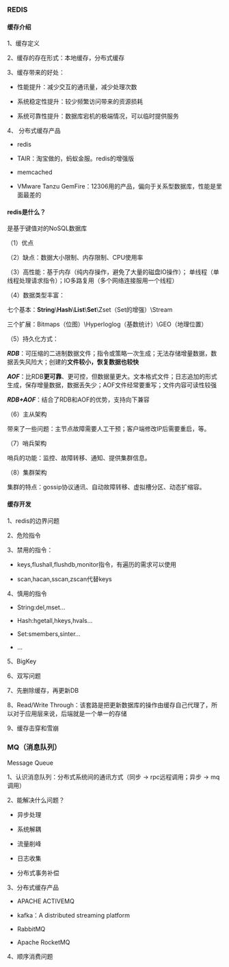 ### REDIS

#### 缓存介绍

1、缓存定义

2、缓存的存在形式：本地缓存，分布式缓存

3、缓存带来的好处：

- 性能提升：减少交互的通讯量，减少处理次数

- 系统稳定性提升：较少频繁访问带来的资源损耗

- 系统可靠性提升：数据库宕机的极端情况，可以临时提供服务

4、 分布式缓存产品

- redis

- TAIR：淘宝做的，蚂蚁金服。redis的增强版

- memcached

- VMware Tanzu GemFire：12306用的产品，偏向于关系型数据库，性能是里面最差的

#### redis是什么？

是基于键值对的NoSQL数据库

（1）优点

（2）缺点：数据大小限制、内存限制、CPU使用率

（3）高性能：基于内存（纯内存操作，避免了大量的磁盘IO操作）； 单线程（单线程处理请求指令）；IO多路复用（多个网络连接服用一个线程）

（4）数据类型丰富：

七个基本：**String**\\**Hash**\\**List**\\**Set**\\Zset（Set的增强）\Stream

三个扩展：Bitmaps（位图）\Hyperloglog（基数统计）\GEO（地理位置）

（5）持久化方式：

***RDB***：可压缩的二进制数据文件；指令或策略一次生成；无法存储增量数据，数据丢失风险大；创建的**文件较小，恢复数据也较快**

***AOF***：比RDB**更可靠**、更可控，但数据量更大。文本格式文件；日志追加的形式生成，保存增量数据，数据丢失少；AOF文件经常要重写；文件内容可读性较强

***RDB+AOF***：结合了RDB和AOF的优势，支持向下兼容

（6）主从架构

带来了一些问题：主节点故障需要人工干预；客户端修改IP后需要重启，等。

（7）哨兵架构

哨兵的功能：监控、故障转移、通知、提供集群信息。

（8）集群架构

集群的特点：gossip协议通讯、自动故障转移、虚拟槽分区、动态扩缩容。

#### 缓存开发

1、redis的边界问题 

2、危险指令

3、禁用的指令：

- keys,flushall,flushdb,monitor指令，有遍历的需求可以使用

- scan,hacan,sscan,zscan代替keys

4、慎用的指令

- String:del,mset...

- Hash:hgetall,hkeys,hvals...

- Set:smembers,sinter...

- ...

5、BigKey

6、双写问题

7、先删除缓存，再更新DB

8、Read/Write Through：该套路是把更新数据库的操作由缓存自己代理了，所以对于应用层来说，后端就是一个单一的存储

9、缓存击穿和雪崩

### MQ（消息队列）

Message Queue

1、认识消息队列：分布式系统间的通讯方式（同步 -> rpc远程调用；异步 -> mq调用）

2、能解决什么问题？

- 异步处理

- 系统解耦

- 流量削峰

- 日志收集

- 分布式事务补偿

3、分布式缓存产品

- APACHE ACTIVEMQ

- kafka：A distributed streaming platform

- RabbitMQ

- Apache RocketMQ

4、顺序消费问题